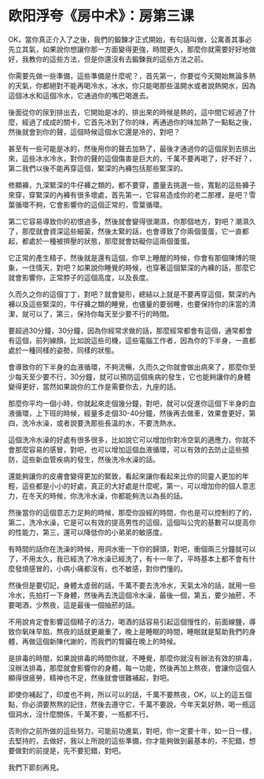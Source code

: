 # 欧阳浮夸《房中术》：房第三课

OK，當你真正介入了之後，我們的鍛鍊才正式開始，有句話叫做，公寓善其事必先立其氣，如果說你想讓你那一方面變得更強，時間更久，那麼你就需要好好地做好，我教你的這些方法，但是你還沒有去鍛鍊我的這些方法之前。

你需要先做一些準備，這些準備是什麼呢？，首先第一，你要從今天開始無論多熱的天氣，你都絕對不能再喝冷水，冰水，你只能喝那些溫開水或者說熱開水，因為這個冰水和這個冷水，它通過你的嘴巴喝進去。

後面從你的尿到排出去，它開始是冰的，排出來的時候是熱的，這中間它經過了什麼，經過了成成的關卡，它首先冰到了你的味，再通過你的味加熱了一點點之後，然後就會到你的聲，這個時候這個水它還是冷的，對吧？

甚至有一些可能是冰的，然後用你的聲去加熱了，最後才通過你的這個尿到去排出來，這些冰水冷水，對你的聲的這個傷害是巨大的，千萬不要再喝了，好不好？，第二我們以後不能再穿這個，緊深的內褲包括那些緊深的。

修顯褲，九深緊深的牛仔褲之類的，都不要穿，盡量去挑選一些，寬鬆的這些褲子來穿，穿緊深的內褲有很多壞處，首先第一，它容易造成你的老二那裡，是吧？雪葉循環不夠，它會影響你的這個正常的，雪葉循環。

第二它容易導致你的初恨過多，然後就會變得很潮濕，你那個地方，對吧？潮濕久了，那麼就會資深這些細菌，然後太緊的話，也會導致了你兩個蛋蛋，它一直都起，都處於一種被擠壓的狀態，那麼就會妨礙你這兩個蛋蛋。

它正常的產生精子，然後就是還有這個，你早上睡醒的時候，你會有那個陳博的現象，一住情天，對吧？如果說你睡覺的時候，也穿著這個緊深的內褲的話，那麼它就會影響你，正常脖子的這個高度，以及長度。

久而久之你的這個丁丁，對吧？就會變形，總結以上就是不要再穿這個，緊深的內褲以及這些緊深的，牛仔褲之類的睡覺，也儘量的要弱睡，也要保持你的床當的清潔，就可以了，第三，保持你每天至少要不行的時間。

要超過30分鐘，30分鐘，因為你經常求做的話，那麼經常都會有這個，通常都會有這個，前列線顏，比如說這些司機，這些電腦工作者，因為你的下半身，一直都處於一種同樣的姿勢，同樣的狀態。

會導致你的下半身的血液循環，不夠流暢，久而久之你就會做出病來了，那麼你至少每天至少要不行，30分鐘，就可以預防這個疾病的發生，它也能夠讓你的身體變得更好，當然如果說你的工作是需要你去，九座的話。

那麼你平均一個小時，你就起來走個幾分鐘，對吧，就可以促進你這個下半身的血液循環，上下班的時候，經量多走個30-40分鐘，然後再去做車，效果會更好，第四，洗冷水澡，或者說要洗那些長溫的水，不要洗熱水。

這個洗冷水澡的好處有很多很多，比如說它可以增加你對冷空氣的適應力，你就不會那麼容易的感冒，對吧，也可以增加這個血液循環，可以有效的去防止這些預防，這些新血管疾病的發生，然後洗冷水澡的話。

還能夠讓你的皮膚會變得更加的緊致，看起來讓你看起來比你的同靈人更加的年輕，這些都是小小的好處，真正的大好處是什麼呢，第一，可以增加你的個人意志力，在冬天的時候，你洗冷水澡，你都能夠洗以為長的話。

然後當你的這個意志力足夠的時候，那麼你設經的時間，你也是可以控制的了的，第二，洗冷水澡，它是可以有效的提高男性的這個，這個叫公完的基數可以提高你的性能力，第三，還可以降低你的小弟弟的敏感度。

有時間的話你在洗澡的時候，用洞水衝一下你的歸頭，對吧，衝個兩三分鐘就可以了，不用太久，我已經洗了冷水澡已經洗了，有十一年了，平時基本上都不會有什麼發燒感冒的，小病小痛都沒有，也不敏感，對你們懂的。

然後但是要切記，身體太虛弱的話，千萬不要去洗冷水，天氣太冷的話，就用一些冷水，先拍打一下身體，然後再去洗這個冷水澡，最後一個，第五，要少抽菸，不要喝酒，少熬夜，這是最後一個抽菸的話。

不用說肯定會影響這個精子的活力，喝酒的話容易引起這個慢性的，前面線鹽，導致你氧味早餡，熬夜的話就更嚴重了，晚上是睡眠的時間，睡眠就是幫助我們的身體，再做這個新陳代謝的，而我們的腎臟在晚上的時候。

是排毒的時間，如果說排毒的時間你就，不睡覺，那麼你就沒有辦法有效的排毒，沒辦法排毒，那麼就會影響你的身體，每一功能，然後再加上熬夜，會讓你這個人顯得很疲勞，精神也不足，然後就會很難補起，對吧。

即使你補起了，印度也不夠，所以可以的話，千萬不要熬夜，OK，以上的這五個點，你必須要熬熬的記住，然後去遵守它，千萬不要說，今年天氣好熱，喝一瓶這個洞水，沒什麼關係，千萬不要，一瓶都不行。

否則你之前所做的這些努力，可能前功進氣，對吧，你一定要十年，如一日一樣，去堅持的，去做好，我以上所說的這些準備，你才能夠做到最基本的，不犯錯，想要做對的前提是，先不要犯錯，對吧。

我們下節刻再見。